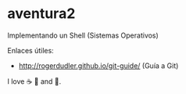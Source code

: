 # aventura2
Implementando un Shell (Sistemas Operativos)

Enlaces útiles:
- http://rogerdudler.github.io/git-guide/ (Guía a Git)



I love :coffee: :pizza: and :dancer:.
